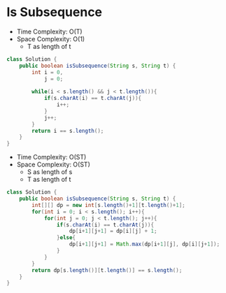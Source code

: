 # Is Subsequence

- Time Complexity: O(T)
- Space Complexity: O(1)
  - T as length of t

```java
class Solution {
    public boolean isSubsequence(String s, String t) {
        int i = 0,
            j = 0;
        
        while(i < s.length() && j < t.length()){
            if(s.charAt(i) == t.charAt(j)){
                i++;
            }
            j++;
        }
        return i == s.length();
    }
}
```

- Time Complexity: O(ST)
- Space Complexity: O(ST)
  - S as length of s
  - T as length of t

```java
class Solution {
    public boolean isSubsequence(String s, String t) {
        int[][] dp = new int[s.length()+1][t.length()+1];
        for(int i = 0; i < s.length(); i++){
            for(int j = 0; j < t.length(); j++){
                if(s.charAt(i) == t.charAt(j)){
                    dp[i+1][j+1] = dp[i][j] + 1;
                }else{
                    dp[i+1][j+1] = Math.max(dp[i+1][j], dp[i][j+1]);
                }
            }
        }
        return dp[s.length()][t.length()] == s.length();
    }
}
```
